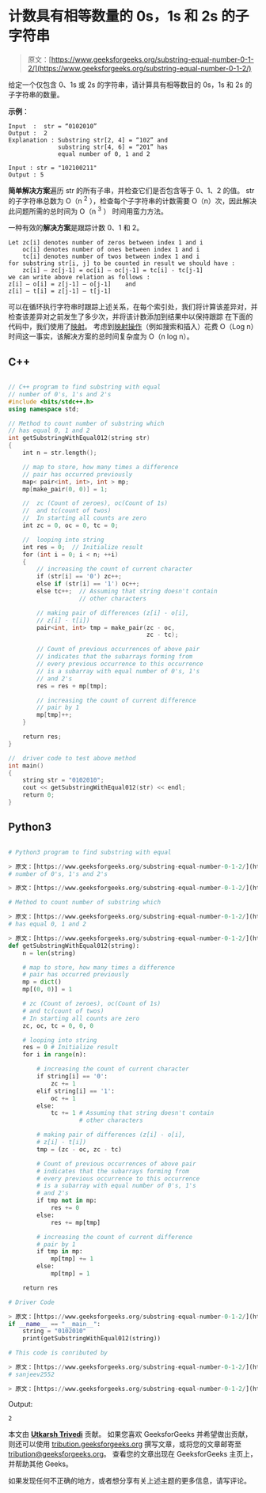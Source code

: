 # 计数具有相等数量的 0s，1s 和 2s 的子字符串

> 原文：[https://www.geeksforgeeks.org/substring-equal-number-0-1-2/](https://www.geeksforgeeks.org/substring-equal-number-0-1-2/)

给定一个仅包含 0、1s 或 2s 的字符串，请计算具有相等数目的 0s，1s 和 2s 的子字符串的数量。

**示例**：

```
Input  :  str = “0102010”
Output :  2
Explanation : Substring str[2, 4] = “102” and 
              substring str[4, 6] = “201” has 
              equal number of 0, 1 and 2

Input : str = "102100211"
Output : 5

```

**简单解决方案**遍历 str 的所有子串，并检查它们是否包含等于 0、1、2 的值。 str 的子字符串总数为 O（n <sup>2</sup> ），检查每个子字符串的计数需要 O（n）次，因此解决此问题所需的总时间为 O（n <sup>3</sup> ） 时间用蛮力方法。

一种有效的**解决方案**是跟踪计数 0、1 和 2。

```
Let zc[i] denotes number of zeros between index 1 and i
    oc[i] denotes number of ones between index 1 and i
    tc[i] denotes number of twos between index 1 and i
for substring str[i, j] to be counted in result we should have :
    zc[i] – zc[j-1] = oc[i] – oc[j-1] = tc[i] - tc[j-1]
we can write above relation as follows :
z[i] – o[i] = z[j-1] – o[j-1]    and
z[i] – t[i] = z[j-1] – t[j-1]

```

可以在循环执行字符串时跟踪上述关系，在每个索引处，我们将计算该差异对，并检查该差异对之前发生了多少次，并将该计数添加到结果中以保持跟踪 在下面的代码中，我们使用了[映射](http://quiz.geeksforgeeks.org/map-associative-containers-the-c-standard-template-library-stl/)。 考虑到[映射操作](http://quiz.geeksforgeeks.org/map-associative-containers-the-c-standard-template-library-stl/)（例如搜索和插入）花费 O（Log n）时间这一事实，该解决方案的总时间复杂度为 O（n log n）。

## C++

```cpp

// C++ program to find substring with equal 
// number of 0's, 1's and 2's 
#include <bits/stdc++.h> 
using namespace std; 

// Method to count number of substring which 
// has equal 0, 1 and 2 
int getSubstringWithEqual012(string str) 
{ 
    int n = str.length(); 

    // map to store, how many times a difference 
    // pair has occurred previously 
    map< pair<int, int>, int > mp; 
    mp[make_pair(0, 0)] = 1; 

    //  zc (Count of zeroes), oc(Count of 1s) 
    //  and tc(count of twos) 
    //  In starting all counts are zero 
    int zc = 0, oc = 0, tc = 0; 

    //  looping into string 
    int res = 0;  // Initialize result 
    for (int i = 0; i < n; ++i) 
    { 
        // increasing the count of current character 
        if (str[i] == '0') zc++; 
        else if (str[i] == '1') oc++; 
        else tc++;  // Assuming that string doesn't contain 
                    // other characters 

        // making pair of differences (z[i] - o[i], 
        // z[i] - t[i]) 
        pair<int, int> tmp = make_pair(zc - oc, 
                                       zc - tc); 

        // Count of previous occurrences of above pair 
        // indicates that the subarrays forming from 
        // every previous occurrence to this occurrence 
        // is a subarray with equal number of 0's, 1's 
        // and 2's 
        res = res + mp[tmp]; 

        // increasing the count of current difference 
        // pair by 1 
        mp[tmp]++; 
    } 

    return res; 
} 

//  driver code to test above method 
int main() 
{ 
    string str = "0102010"; 
    cout << getSubstringWithEqual012(str) << endl; 
    return 0; 
} 

```

## Python3

```py

# Python3 program to find substring with equal 

> 原文：[https://www.geeksforgeeks.org/substring-equal-number-0-1-2/](https://www.geeksforgeeks.org/substring-equal-number-0-1-2/)
# number of 0's, 1's and 2's 

> 原文：[https://www.geeksforgeeks.org/substring-equal-number-0-1-2/](https://www.geeksforgeeks.org/substring-equal-number-0-1-2/)

# Method to count number of substring which 

> 原文：[https://www.geeksforgeeks.org/substring-equal-number-0-1-2/](https://www.geeksforgeeks.org/substring-equal-number-0-1-2/)
# has equal 0, 1 and 2 

> 原文：[https://www.geeksforgeeks.org/substring-equal-number-0-1-2/](https://www.geeksforgeeks.org/substring-equal-number-0-1-2/)
def getSubstringWithEqual012(string): 
    n = len(string) 

    # map to store, how many times a difference 
    # pair has occurred previously 
    mp = dict() 
    mp[(0, 0)] = 1

    # zc (Count of zeroes), oc(Count of 1s) 
    # and tc(count of twos) 
    # In starting all counts are zero 
    zc, oc, tc = 0, 0, 0

    # looping into string 
    res = 0 # Initialize result 
    for i in range(n): 

        # increasing the count of current character 
        if string[i] == '0': 
            zc += 1
        elif string[i] == '1': 
            oc += 1
        else: 
            tc += 1 # Assuming that string doesn't contain 
                    # other characters 

        # making pair of differences (z[i] - o[i], 
        # z[i] - t[i]) 
        tmp = (zc - oc, zc - tc) 

        # Count of previous occurrences of above pair 
        # indicates that the subarrays forming from 
        # every previous occurrence to this occurrence 
        # is a subarray with equal number of 0's, 1's 
        # and 2's 
        if tmp not in mp: 
            res += 0
        else: 
            res += mp[tmp] 

        # increasing the count of current difference 
        # pair by 1 
        if tmp in mp: 
            mp[tmp] += 1
        else: 
            mp[tmp] = 1

    return res 

# Driver Code 

> 原文：[https://www.geeksforgeeks.org/substring-equal-number-0-1-2/](https://www.geeksforgeeks.org/substring-equal-number-0-1-2/)
if __name__ == "__main__": 
    string = "0102010"
    print(getSubstringWithEqual012(string)) 

# This code is conributed by 

> 原文：[https://www.geeksforgeeks.org/substring-equal-number-0-1-2/](https://www.geeksforgeeks.org/substring-equal-number-0-1-2/)
# sanjeev2552 

> 原文：[https://www.geeksforgeeks.org/substring-equal-number-0-1-2/](https://www.geeksforgeeks.org/substring-equal-number-0-1-2/)

```

Output:

```
2

```

本文由 **[Utkarsh Trivedi](https://in.linkedin.com/in/utkarsh-trivedi-253069a7)** 贡献。 如果您喜欢 GeeksforGeeks 并希望做出贡献，则还可以使用 [tribution.geeksforgeeks.org](http://www.contribute.geeksforgeeks.org) 撰写文章，或将您的文章邮寄至 tribution@geeksforgeeks.org。 查看您的文章出现在 GeeksforGeeks 主页上，并帮助其他 Geeks。

如果发现任何不正确的地方，或者想分享有关上述主题的更多信息，请写评论。

